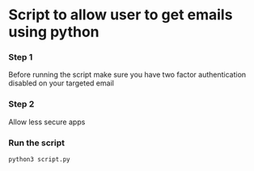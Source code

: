 # Script to allow user to get emails using python

### Step 1
Before running the script make sure you have two factor authentication disabled on your targeted email

### Step 2
Allow less secure apps


### Run the script

```
python3 script.py
```
